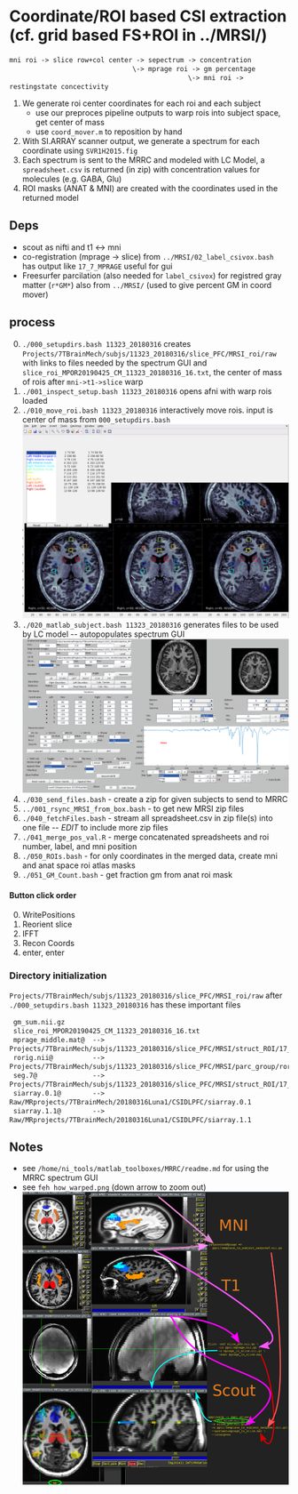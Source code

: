 # Coordinate/ROI based CSI extraction (cf. grid based FS+ROI in ../MRSI/)

```
mni roi -> slice row+col center -> sepectrum -> concentration
                               \-> mprage roi -> gm percentage
                                             \-> mni roi -> restingstate concectivity
```

1. We generate roi center coordinates for each roi and each subject
   * use our preproces pipeline outputs to warp rois into subject space, get center of mass
   * use `coord_mover.m` to reposition by hand
2. With SI.ARRAY scanner output, we generate a spectrum for each coordinate using `SVR1H2015.fig`
3. Each spectrum is sent to the MRRC and modeled with LC Model, a `spreadsheet.csv` is returned (in zip) with concentration values for molecules (e.g. GABA, Glu)
4. ROI masks (ANAT & MNI) are created with the coordinates used in the returned model

## Deps
  * scout as nifti and t1 <-> mni 
  * co-registration (mprage -> slice) from `../MRSI/02_label_csivox.bash` has output like `17_7_MPRAGE` useful for gui
  * Freesurfer parcilation (also needed for `label_csivox`) for registred gray matter (`r*GM*`) also from  `../MRSI/` (used to give percent GM in coord mover)

## process
 0. `./000_setupdirs.bash 11323_20180316` creates `Projects/7TBrainMech/subjs/11323_20180316/slice_PFC/MRSI_roi/raw` with links to files needed by the spectrum GUI and `slice_roi_MPOR20190425_CM_11323_20180316_16.txt`, the  center of mass of rois after `mni->t1->slice` warp
 0. `./001_inspect_setup.bash 11323_20180316` opens afni with warp rois loaded
 0. `./010_move_roi.bash 11323_20180316` interactively move rois. input is center of mass from `000_setupdirs.bash`
 ![mover screenshot](./img/coord_mover.png?raw=True)
 0. `./020_matlab_subject.bash 11323_20180316` generates files to be used by LC model -- autopopulates spectrum GUI
 ![mover screenshot](./img/spectrum_ml.png?raw=True)
 0. `./030_send_files.bash` - create a zip for given subjects to send to MRRC
 0. `../001_rsync_MRSI_from_box.bash` - to get new MRSI zip files
 0. `./040_fetchFiles.bash` - stream all spreadsheet.csv in zip file(s) into one file -- *EDIT* to include more zip files
 0. `./041_merge_pos_val.R` - merge concatenated spreadsheets and roi number, label, and mni position
 0. `./050_ROIs.bash`       - for only coordinates in the merged data, create mni and anat space roi atlas masks
 0. `./051_GM_Count.bash`   - get fraction gm from anat roi mask

#### Button click order
 0. WritePositions
 0. Reorient slice
 0. IFFT
 0. Recon Coords
 0. enter, enter

### Directory initialization
`Projects/7TBrainMech/subjs/11323_20180316/slice_PFC/MRSI_roi/raw` after `./000_setupdirs.bash 11323_20180316` has these important files

```
 gm_sum.nii.gz
 slice_roi_MPOR20190425_CM_11323_20180316_16.txt
 mprage_middle.mat@  --> Projects/7TBrainMech/subjs/11323_20180316/slice_PFC/MRSI/struct_ROI/17_7_FlipLR.MPRAGE
 rorig.nii@          --> Projects/7TBrainMech/subjs/11323_20180316/slice_PFC/MRSI/parc_group/rorig.nii
 seg.7@              --> Projects/7TBrainMech/subjs/11323_20180316/slice_PFC/MRSI/struct_ROI/17_7_FlipLR.MPRAGE
 siarray.0.1@        --> Raw/MRprojects/7TBrainMech/20180316Luna1/CSIDLPFC/siarray.0.1
 siarray.1.1@        --> Raw/MRprojects/7TBrainMech/20180316Luna1/CSIDLPFC/siarray.1.1
```

## Notes
  * see `/home/ni_tools/matlab_toolboxes/MRRC/readme.md` for using the MRRC spectrum GUI
  * see `feh how_warped.png` (down arrow to zoom out)
 ![mover screenshot](./img/how_warped.png?raw=True)

